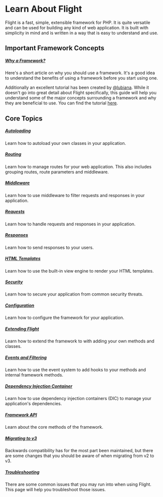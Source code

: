 # Learn About Flight

Flight is a fast, simple, extensible framework for PHP. It is quite versatile and can be used for building any kind of web application. It is built with simplicity in mind and is written in a way that is easy to understand and use.

## Important Framework Concepts

##### [Why a Framework?](/learn/why-frameworks)

Here's a short article on why you should use a framework. It's a good idea to understand the benefits of using a framework before you start using one.

Additionally an excellent tutorial has been created by [@lubiana](https://git.php.fail/lubiana). While it doesn't go into great detail about Flight specifically, this guide will help you understand some of the major concepts surrounding a framework and why they are beneficial to use. You can find the tutorial [here](https://git.php.fail/lubiana/no-framework-tutorial/src/branch/master/README.md).

## Core Topics

##### [Autoloading](/learn/autoloading)

Learn how to autoload your own classes in your application.

##### [Routing](/learn/routing)

Learn how to manage routes for your web application. This also includes grouping routes, route parameters and middleware.

##### [Middleware](/learn/middleware)

Learn how to use middleware to filter requests and responses in your application.

##### [Requests](/learn/requests)

Learn how to handle requests and responses in your application.

##### [Responses](/learn/responses)

Learn how to send responses to your users.

##### [HTML Templates](/learn/templates)

Learn how to use the built-in view engine to render your HTML templates.

##### [Security](/learn/security)

Learn how to secure your application from common security threats.

##### [Configuration](/learn/configuration)

Learn how to configure the framework for your application.

##### [Extending Flight](/learn/extending)

Learn how to extend the framework to with adding your own methods and classes.

##### [Events and Filtering](/learn/filtering)

Learn how to use the event system to add hooks to your methods and internal framework methods.

##### [Dependency Injection Container](/learn/dependency-injection-container)

Learn how to use dependency injection containers (DIC) to manage your application's dependencies.

##### [Framework API](/learn/api)

Learn about the core methods of the framework.

##### [Migrating to v3](/learn/migrating-to-v3)
Backwards compatibility has for the most part been maintained, but there are some changes that you should be aware of when migrating from v2 to v3.

##### [Troubleshooting](/learn/troubleshooting)
There are some common issues that you may run into when using Flight. This page will help you troubleshoot those issues.